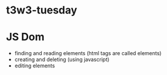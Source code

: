 # t3w3-tuesday
# JS Dom
- finding and reading elements (html tags are called elements)
- creating and deleting (using javascript)
- editing elements


